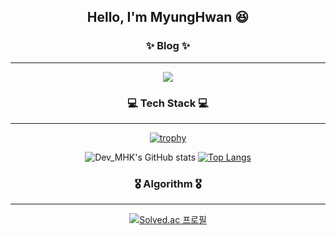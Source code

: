 <div align="center">

## Hello, I'm MyungHwan 😆

### ✨ Blog ✨
<hr/>

<a href="https://velog.io/@kmh9250">
    <img 
        src="http://img.shields.io/badge/-Velog-222222?style=flat&logo=Vector Logo Zone&link=https://velog.io/@kmh9250"
        style="height : auto; margin-left : 10px; margin-right : 10px;"/>
</a>

### 💻 Tech Stack 💻
<hr/>

[![trophy](https://github-profile-trophy.vercel.app/?username=MyungHwanKim)](https://github.com/ryo-ma/github-profile-trophy)

![Dev_MHK's GitHub stats](https://github-readme-stats.vercel.app/api?username=MyungHwanKim&show_icons=true&theme=material-palenight)
[![Top Langs](https://github-readme-stats.vercel.app/api/top-langs/?username=MyungHwanKim&layout=compact&theme=material-palenight&langs_count=10)](https://github.com/anuraghazra/github-readme-stats)

### 🎖️ Algorithm 🎖️
<hr/>

[![Solved.ac
프로필](http://mazassumnida.wtf/api/v2/generate_badge?boj=kmh9255)](https://solved.ac/kmh9255)

</div>


<!--
**MyungHwanKim/MyungHwanKim** is a ✨ _special_ ✨ repository because its `README.md` (this file) appears on your GitHub profile.

Here are some ideas to get you started:

- 🔭 I’m currently working on ...
- 🌱 I’m currently learning ...
- 👯 I’m looking to collaborate on ...
- 🤔 I’m looking for help with ...
- 💬 Ask me about ...
- 📫 How to reach me: ...
- 😄 Pronouns: ...
- ⚡ Fun fact: ...
-->

